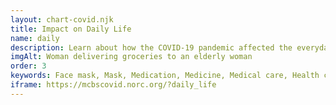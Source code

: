 ```yaml
---
layout: chart-covid.njk
title: Impact on Daily Life
name: daily
description: Learn about how the COVID-19 pandemic affected the everyday lives of Medicare beneficiaries.
imgAlt: Woman delivering groceries to an elderly woman
order: 3
keywords: Face mask, Mask, Medication, Medicine, Medical care, Health care, Access, Access to care, Availability, Needs, Necessities, Financial security, Chronic, Coronavirus, Sex, Gender, Age, Income, Race, Ethnicity, Language, English, Dual, Dual eligible, Smoking, Smoker, Tobacco, Immune system, Appointment, Medicare Advantage, Pandemic
iframe: https://mcbscovid.norc.org/?daily_life
---
```

